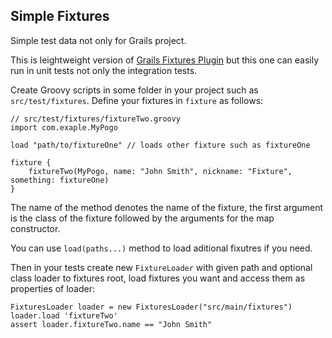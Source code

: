 Simple Fixtures
-------------------------------

Simple test data not only for Grails project.

This is leightweight version of [Grails Fixtures Plugin](http://grails.org/plugin/fixtures) but this one can easily run in unit tests not only the integration tests.

Create Groovy scripts in some folder in your project such as `src/test/fixtures`. Define your fixtures in `fixture` as follows:

```
// src/test/fixtures/fixtureTwo.groovy
import com.exaple.MyPogo

load "path/to/fixtureOne" // loads other fixture such as fixtureOne

fixture {
    fixtureTwo(MyPogo, name: "John Smith", nickname: "Fixture", something: fixtureOne)
}
```

The name of the method denotes the name of the fixture, the first argument is the class of the fixture followed by the arguments for the map constructor.

You can use `load(paths...)` method to load aditional fixutres if you need.

Then in your tests create new `FixtureLoader` with given path and optional class loader to fixtures root, load fixtures you want and access them as properties of loader:

```
FixturesLoader loader = new FixturesLoader("src/main/fixtures")
loader.load 'fixtureTwo'
assert loader.fixtureTwo.name == "John Smith"
```
